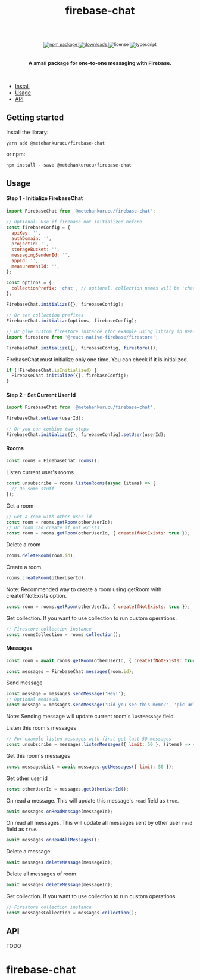 <div align="center">
  <h1>
    <br/>
    <br />
    firebase-chat
    <br />
    <br />
  </h1>
  <sup>
    <br />
    <a href="https://www.npmjs.com/package/@metehankurucu/firebase-chat">
       <img src="https://img.shields.io/npm/v/@metehankurucu/firebase-chat?color=%231ABC9C" alt="npm package" />
    </a>
    <a href="https://www.npmjs.com/package/@metehankurucu/firebase-chat">
      <img src="https://img.shields.io/npm/dm/@metehankurucu/firebase-chat?color=%232ECC71" alt="downloads" />
    </a>
    <a>
      <img src="https://img.shields.io/npm/l/@metehankurucu/firebase-chat" alt="license" />
    </a>
    <img src="https://badgen.net/badge/-/TypeScript/blue?icon=typescript&label" alt="typescript" />
    <br />
    <br />
    <h3>
    A small package for one-to-one messaging with Firebase.
    </h3>
  </sup>
  <br />
</div>

<!-- # `@metehankurucu/firebase-chat` -->

- [Install](#getting-started)
- [Usage](#usage)
- [API](#api)

## Getting started

Install the library:

```
yarn add @metehankurucu/firebase-chat
```

or npm:

```
npm install --save @metehankurucu/firebase-chat
```

## Usage

#### Step 1 - Initialize FirebaseChat

```js
import FirebaseChat from '@metehankurucu/firebase-chat';

// Optional. Use if firebase not initialized before
const firebaseConfig = {
  apiKey: '',
  authDomain: '',
  projectId: '',
  storageBucket: '',
  messagingSenderId: '',
  appId: '',
  measurementId: '',
};

const options = {
  collectionPrefix: 'chat', // optional. collection names will be 'chatmessages' and 'chatrooms'
};

FirebaseChat.initialize({}, firebaseConfig);

// Or set collection prefixes
FirebaseChat.initialize(options, firebaseConfig);

// Or give custom firestore instance (for example using library in React Native)
import firestore from '@react-native-firebase/firestore';

FirebaseChat.initialize({}, firebaseConfig, firestore());
```

FirebaseChat must initialize only one time. You can check if it is initialized.

```js
if (!FirebaseChat.isInitialized) {
  FirebaseChat.initialize({}, firebaseConfig);
}
```

#### Step 2 - Set Current User Id

```js
import FirebaseChat from '@metehankurucu/firebase-chat';

FirebaseChat.setUser(userId);

// Or you can combine two steps
FirebaseChat.initialize({}, firebaseConfig).setUser(userId);
```

#### Rooms

```js
const rooms = FirebaseChat.rooms();
```

Listen current user's rooms

```js
const unsubscribe = rooms.listenRooms(async (items) => {
  // Do some stuff
});
```

Get a room

```js
// Get a room with other user id
const room = rooms.getRoom(otherUserId);
// Or room can create if not exists
const room = rooms.getRoom(otherUserId, { createIfNotExists: true });
```

Delete a room

```js
rooms.deleteRoom(room.id);
```

Create a room

```js
rooms.createRoom(otherUserId);
```

Note: Recommended way to create a room using getRoom with createIfNotExists option.

```js
const room = rooms.getRoom(otherUserId, { createIfNotExists: true });
```

Get collection. If you want to use collection to run custom operations.

```js
// Firestore collection instance
const roomsCollection = rooms.collection();
```

#### Messages

```js
const room = await rooms.getRoom(otherUserId, { createIfNotExists: true });

const messages = FirebaseChat.messages(room.id);
```

Send message

```js
const message = messages.sendMessage('Hey!');
// Optional mediaURL
const message = messages.sendMessage('Did you see this meme?', 'pic-url');
```

Note: Sending message will update current room's `lastMessage` field.

Listen this room's messages

```js
// For example listen messages with first get last 50 messages
const unsubscribe = messages.listenMessages({ limit: 50 }, (items) => {});
```

Get this room's messages

```js
const messagesList = await messages.getMessages({ limit: 50 });
```

Get other user id

```js
const otherUserId = messages.getOtherUserId();
```

On read a message. This will update this message's `read` field as `true`.

```js
await messages.onReadMessage(messageId);
```

On read all messages. This will update all messages sent by other user `read` field as `true`.

```js
await messages.onReadAllMessages();
```

Delete a message

```js
await messages.deleteMessage(messageId);
```

Delete all messages of room

```js
await messages.deleteMessage(messageId);
```

Get collection. If you want to use collection to run custom operations.

```js
// Firestore collection instance
const messagesCollection = messages.collection();
```

## API

TODO
# firebase-chat
